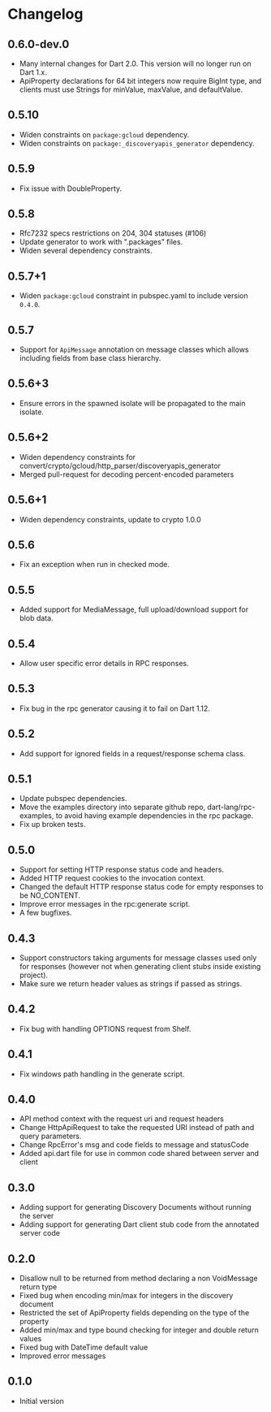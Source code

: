 # Changelog

## 0.6.0-dev.0

- Many internal changes for Dart 2.0.  This version will no longer run on Dart 1.x.
- ApiProperty declarations for 64 bit integers now require BigInt type, and clients must use
  Strings for minValue, maxValue, and defaultValue.

## 0.5.10

- Widen constraints on `package:gcloud` dependency.
- Widen constraints on `package:_discoveryapis_generator` dependency.

## 0.5.9

- Fix issue with DoubleProperty.

## 0.5.8

- Rfc7232 specs restrictions on 204, 304 statuses (#106)
- Update generator to work with ".packages" files.
- Widen several dependency constraints.

## 0.5.7+1

- Widen `package:gcloud` constraint in pubspec.yaml to include version `0.4.0`.

## 0.5.7

- Support for `ApiMessage` annotation on message classes which allows including
  fields from base class hierarchy.

## 0.5.6+3

- Ensure errors in the spawned isolate will be propagated to the main isolate.

## 0.5.6+2

- Widen dependency constraints for
  convert/crypto/gcloud/http_parser/discoveryapis_generator
- Merged pull-request for decoding percent-encoded parameters

## 0.5.6+1
- Widen dependency constraints, update to crypto 1.0.0

## 0.5.6
- Fix an exception when run in checked mode.

## 0.5.5
- Added support for MediaMessage, full upload/download support for blob data. 

## 0.5.4
- Allow user specific error details in RPC responses.

## 0.5.3
- Fix bug in the rpc generator causing it to fail on Dart 1.12.

## 0.5.2
- Add support for ignored fields in a request/response schema class.

## 0.5.1
- Update pubspec dependencies.
- Move the examples directory into separate github repo, dart-lang/rpc-examples,
  to avoid having example dependencies in the rpc package.
- Fix up broken tests.

## 0.5.0

- Support for setting HTTP response status code and headers.
- Added HTTP request cookies to the invocation context.
- Changed the default HTTP response status code for empty responses to be
  NO_CONTENT.
- Improve error messages in the rpc:generate script.
- A few bugfixes.

## 0.4.3

- Support constructors taking arguments for message classes used only for
  responses (however not when generating client stubs inside existing
  project).
- Make sure we return header values as strings if passed as strings.

## 0.4.2

- Fix bug with handling OPTIONS request from Shelf.

## 0.4.1

- Fix windows path handling in the generate script.

## 0.4.0

- API method context with the request uri and request headers
- Change HttpApiRequest to take the requested URI instead of path and query
  parameters.
- Change RpcError's msg and code fields to message and statusCode
- Added api.dart file for use in common code shared between server and client

## 0.3.0 

- Adding support for generating Discovery Documents without running the server
- Adding support for generating Dart client stub code from the annotated server
  code

## 0.2.0

- Disallow null to be returned from method declaring a non VoidMessage return type
- Fixed bug when encoding min/max for integers in the discovery document
- Restricted the set of ApiProperty fields depending on the type of the property
- Added min/max and type bound checking for integer and double return values
- Fixed bug with DateTime default value
- Improved error messages

## 0.1.0

- Initial version
